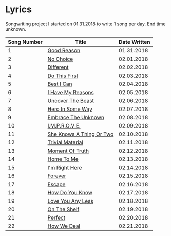 # Lyrics
Songwriting project I started on 01.31.2018 to write 1 song per day. End time unknown.

| Song Number | Title | Date Written |
|---|---|---|
| 1 |[Good Reason](https://github.com/thisislink/Lyrics/blob/master/Songs/GoodReason.txt)| 01.31.2018
| 2 |[No Choice](https://github.com/thisislink/Lyrics/blob/master/Songs/NoChoice.txt)| 02.01.2018
| 3 |[Different](https://github.com/thisislink/Lyrics/blob/master/Songs/Different.txt)| 02.02.2018
| 4 |[Do This First](https://github.com/thisislink/Lyrics/blob/master/Songs/DoThisFirst.txt)| 02.03.2018
| 5 |[Best I Can](https://github.com/thisislink/Lyrics/blob/master/Songs/BestICan.txt)| 02.04.2018
| 6 |[I Have My Reasons](https://github.com/thisislink/Lyrics/blob/master/Songs/IHaveMyReasons.txt)| 02.05.2018
| 7 |[Uncover The Beast](https://github.com/thisislink/Lyrics/blob/master/Songs/UncoverTheBeast.txt)| 02.06.2018
| 8 |[Hero In Some Way](https://github.com/thisislink/Lyrics/blob/master/Songs/HeroInSomeWay.txt)| 02.07.2018
| 9 |[Embrace The Unknown](https://github.com/thisislink/Lyrics/blob/master/Songs/EmbraceTheUnknown.txt)| 02.08.2018
| 10|[I.M.P.R.O.V.E.](https://github.com/thisislink/Lyrics/blob/master/Songs/I.M.P.R.O.V.E..txt)| 02.09.2018
| 11|[She Knows A Thing Or Two](https://github.com/thisislink/Lyrics/blob/master/Songs/SheKnowsAThingOrTwo.txt)| 02.10.2018
| 12|[Trivial Material](https://github.com/thisislink/Lyrics/blob/master/Songs/TrivialMaterial.txt)| 02.11.2018
| 13|[Moment Of Truth](https://github.com/thisislink/Lyrics/blob/master/Songs/MomentOfTruth.txt)| 02.12.2018
| 14|[Home To Me](https://github.com/thisislink/Lyrics/blob/master/Songs/HomeToMe.txt)| 02.13.2018
| 15|[I'm Right Here](https://github.com/thisislink/Lyrics/blob/master/Songs/ImRightHere.txt)| 02.14.2018
| 16|[Forever](https://github.com/thisislink/Lyrics/blob/master/Songs/Forever.txt)| 02.15.2018
| 17|[Escape](https://github.com/thisislink/Lyrics/blob/master/Songs/Escape.txt)| 02.16.2018
| 18|[How Do You Know](https://github.com/thisislink/Lyrics/blob/master/Songs/HowDoYouKnow.txt)| 02.17.2018
| 19|[Love You Any Less](https://github.com/thisislink/Lyrics/blob/master/Songs/LoveYouAnyLess.txt)| 02.18.2018
| 20|[On The Shelf](https://github.com/thisislink/Lyrics/blob/master/Songs/OnTheShelf.txt)| 02.19.2018
| 21|[Perfect](https://github.com/thisislink/Lyrics/blob/master/Songs/Perfect.txt)| 02.20.2018
| 22|[How We Deal](https://github.com/thisislink/Lyrics/blob/master/Songs/HowWeDeal.txt)| 02.21.2018


